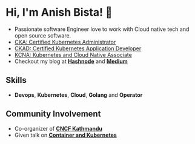 
# Hi, I'm Anish Bista! 👋
- Passionate software Engineer love to work with Cloud native tech and open source software.
- [CKA: Certified Kubernetes Administrator](https://www.credly.com/badges/31e3d2cf-5e1c-468d-925f-bfe615aff5a0/linked_in?t=sn0xe5)
- [CKAD: Certified Kubernetes Application Developer](https://www.credly.com/badges/7cf7f421-bbe3-4958-9b17-95364e5c2028/public_url)
- [KCNA: Kubernetes and Cloud Native Associate](https://www.credly.com/badges/b6e6af3a-b7cd-4cd2-b55f-7e74cf59335d/linked_in_profile)
- Checkout my blog at [**Hashnode**](https://anish60.hashnode.dev) and  [**Medium**](https://medium.com/@cncfkathmandu)

  
## Skills

- **Devops**, **Kubernetes**, **Cloud**, **Golang** and **Operator**

## Community Involvement

- Co-organizer of [**CNCF Kathmandu**](https://community.cncf.io/kathmandu/)
- Given talk on [**Container and Kubernetes**](https://community.cncf.io/events/details/cncf-kathmandu-presents-deep-dive-into-containers/cohost-kathmandu)
